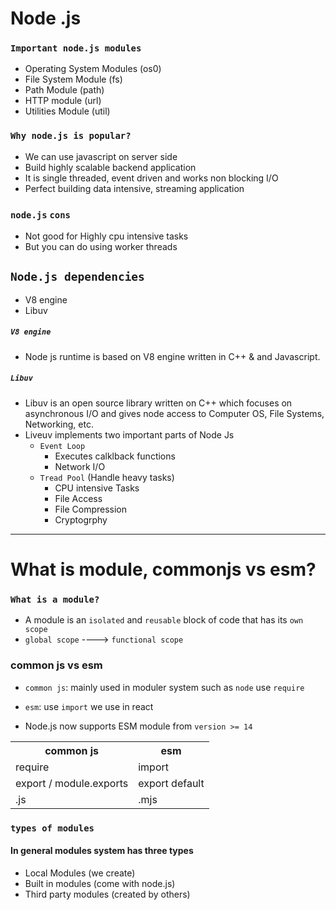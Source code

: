 # Node .js

### `Important node.js modules`

- Operating System Modules (os0)
- File System Module (fs)
- Path Module (path)
- HTTP module (url)
- Utilities Module (util)

### `Why node.js is popular?`

- We can use javascript on server side
- Build highly scalable backend application
- It is single threaded, event driven and works non blocking I/O
- Perfect building data intensive, streaming application

### `node.js` `cons`

- Not good for Highly cpu intensive tasks
- But you can do using worker threads

## `Node.js dependencies`

- V8 engine
- Libuv

##### `V8 engine`

- Node js runtime is based on V8 engine written in C++ & and Javascript.

##### `Libuv`

- Libuv is an open source library written on C++ which focuses on asynchronous I/O and gives node access to Computer OS, File Systems, Networking, etc.
- Liveuv implements two important parts of Node Js
  - `Event Loop`
    - Executes calklback functions
    - Network I/O
  - `Tread Pool` (Handle heavy tasks)
    - CPU intensive Tasks
    - File Access
    - File Compression
    - Cryptogrphy

---

# What is module, commonjs vs esm?

### `What is a module?`

- A module is an `isolated` and `reusable` block of code that has its `own scope`
- `global scope` ----> `functional scope`

### common js vs esm

- `common js`: mainly used in moduler system such as `node` use `require`
- `esm`: use `import` we use in react

- Node.js now supports ESM module from `version >= 14`

<table>
    <tr>
        <th> common js </th>
        <th> esm </th>
    </tr>
    <tr>
        <td>require</td>
        <td>import</td>        
    </tr>
    <tr>
        <td>export / module.exports</td>
        <td>export default</td>        
    </tr>
    <tr>
        <td>.js</td>
        <td>.mjs</td>        
    </tr>
</table>

### `types of modules`

#### In general modules system has three types

- Local Modules (we create)
- Built in modules (come with node.js)
- Third party modules (created by others)
